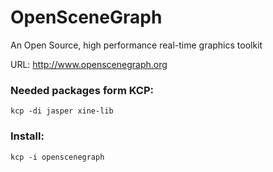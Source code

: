 OpenSceneGraph
=====
An Open Source, high performance real-time graphics toolkit

URL: http://www.openscenegraph.org

### Needed packages form KCP:
```
kcp -di jasper xine-lib
```
### Install:
```
kcp -i openscenegraph
```
